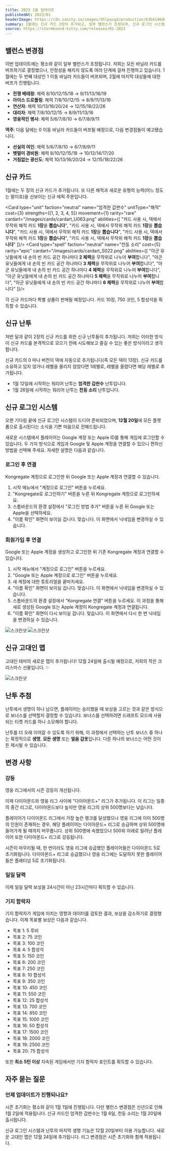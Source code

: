 ```yaml
---
title: 2023 1월 업데이트
publishedAt: 2023/01
headerImage: https://cdn.sanity.io/images/5hlpazgd/production/b3b4146d867a9888d2eb422ed2dc50768f59eee9-1920x622.png
summary: 1월에는 신규 카드 2장이 추가되고, 일부 밸런스가 조정되며, 신규 로그인 시스템이 적용됩니다!
source: https://stormbound-kitty.com/releases/01-2023
---
```


<script>
    import Old from "$components/Old.svelte";
    import ImageBlock from "$components/ImageBlock.svelte";
    import FlexibleList from "$components/FlexibleList.svelte";
    import Icon from "$components/Icon.svelte";
    import Card from "$components/Card.svelte";
    import Comment from "$components/Comment.svelte";
    import DiscountedBrawl from "$components/DiscountedBrawl.md";
</script>

## 밸런스 변경점
이번 업데이트에는 평소와 같이 일부 밸런스가 조정됩니다. 저희는 모든 바닐라 카드를 버프하기로 결정했으나, 안정성을 해치지 않도록 여러 단계에 걸쳐 진행하고 있습니다. 1월에는 두 번째 대상인 1 이동 바닐라 카드들이 버프되며, 2월에 마지막 대상들에 대한 버프가 진행됩니다.

  - **전쟁 베테랑**: 체력 <Old>8/10/12/15/18</Old> → 9/11/13/16/19
  - **아이스 드로플링**: 체력 <Old>7/8/10/12/15</Old> → 8/9/11/13/16
  - **연산자**: 체력 <Old>10/13/16/20/24</Old> → 12/15/18/22/26
  - **대리자**: 체력 <Old>7/8/10/12/15</Old> → 8/9/11/13/16
  - **영웅적인 병사**: 체력 <Old>5/6/7/8/10</Old> → 6/7/8/9/11

<Comment>

**역주**: 다음 달에는 0 이동 바닐라 카드들이 버프될 예정으로, 다음 변경점들이 예고됐습니다.

  - **선실의 여인**: 체력 5/6/7/8/10 → 6/7/8/9/11
  - **뱃멀미 경비원**: 체력 8/10/12/15/18 → 10/12/14/17/20
  - **거침없는 광신도**: 체력 10/13/16/20/24 → 12/15/18/22/26

</Comment>

## 신규 카드
1월에는 두 장의 신규 카드가 추가됩니다. 또 다른 해적과 새로운 유형의 능력(어느 정도는 말이죠)을 선보이는 신규 에픽 주문입니다.

<Card type="unit" faction="neutral" name="엄격한 갑판수" unitType="해적" cost={3} strengths={[1, 2, 3, 4, 5]} movement={1} rarity="rare" cardart="/images/cards/cardart_U063.png" abilities={[
    "카드 사용 시, 덱에서 무작위 해적 카드 **1장**을 **뽑습니다**",
    "카드 사용 시, 덱에서 무작위 해적 카드 **1장**을 **뽑습니다**",
    "카드 사용 시, 덱에서 무작위 해적 카드 **1장**을 **뽑습니다**",
    "카드 사용 시, 덱에서 무작위 해적 카드 **1장**을 **뽑습니다**",
    "카드 사용 시, 덱에서 무작위 해적 카드 **1장**을 **뽑습니다**"
]}/>
<Card type="spell" faction="neutral" name="천둥 소리" cost={5} rarity="epic" cardart="/images/cards/cardart_S022.png" abilities={[
    "아군 유닛들에게 내 손의 빈 카드 공간 하나마다 **2 체력**을 무작위로 나누어 **부여**합니다",
    "아군 유닛들에게 내 손의 빈 카드 공간 하나마다 **3 체력**을 무작위로 나누어 **부여**합니다",
    "아군 유닛들에게 내 손의 빈 카드 공간 하나마다 **4 체력**을 무작위로 나누어 **부여**합니다",
    "아군 유닛들에게 내 손의 빈 카드 공간 하나마다 **5 체력**을 무작위로 나누어 **부여**합니다",
    "아군 유닛들에게 내 손의 빈 카드 공간 하나마다 **6 체력**을 무작위로 나누어 **부여**합니다"
]}/>

각 신규 카드마다 특별 상품이 판매될 예정입니다. 카드 10장, <Icon type="coin" /> 750 코인, <Icon type="stone" /> 5 합성석을 획득할 수 있습니다.

## 신규 난투
저번 달과 같이 2장의 신규 카드를 위한 신규 난투들이 추가됩니다. 저희는 이러한 방식이 신규 카드를 본격적으로 모으기 전에 시도해보고 즐길 수 있는 좋은 방식이라고 생각합니다.

신규 카드의 0 마나 버전이 덱에 자동으로 추가됩니다(즉 모든 덱이 13장). 신규 카드를 소유하고 있지 않거나 레벨을 올리지 않았다면 1레벨로, 레벨을 올렸다면 해당 레벨로 추가됩니다.

  - 1월 12일에 시작하는 워리어 난투는 **엄격한 갑판수** 난투입니다.
  - 1월 26일에 시작하는 워리어 난투는 **천둥 소리** 난투입니다.

## 신규 로그인 시스템
오랜 기다림 끝에 신규 로그인 시스템이 드디어 준비되었으며, **12월 20일**에 모든 플랫폼으로 출시된다는 소식을 기쁜 마음으로 전해드립니다.

새로운 시스템에서 플레이어는 Google 계정 또는 Apple ID를 통해 게임에 로그인할 수 있습니다. 두 가지 방식으로 게임과 Google 및 Apple 계정을 연결할 수 있으니 편하신 방법을 선택해 주세요. 자세한 설명은 다음과 같습니다.

### 로그인 후 연결
Kongregate 계정으로 로그인한 뒤 Google 또는 Apple 계정과 연결할 수 있습니다.

  1. 시작 메뉴에서 "계정으로 로그인" 버튼을 누르세요.
  2. "Kongregate로 로그인하기" 버튼을 누른 뒤 Kongregate 계정으로 로그인하세요.
  3. 스톰바운드의 환경 설정에서 "로그인 방법 추가" 버튼을 누른 뒤 Google 또는 Apple을 선택하세요.
  4. "이름 확인" 화면이 보이실 겁니다. 맞습니다. 이 화면에서 닉네임을 변경하실 수 있습니다.

### 회원가입 후 연결
Google 또는 Apple 계정을 생성하고 로그인한 뒤 기존 Kongregate 계정과 연결할 수 있습니다.

  1. 시작 메뉴에서 "계정으로 로그인" 버튼을 누르세요.
  2. "Google 또는 Apple 계정으로 로그인" 버튼을 누르세요.
  3. 새 계정에 대한 튜토리얼을 끝마치세요.
  4. "이름 확인" 화면이 보이실 겁니다. 맞습니다. 이 화면에서 닉네임을 변경하실 수 있습니다.
  5. 스톰바운드의 환경 설정에서 "Kongregate 연결" 버튼을 누르세요. 이 과정을 통해 새로 생성된 Google 또는 Apple 계정이 Kongregate 계정과 연결됩니다.
  6. "이름 확인" 화면이 다시 보이실 겁니다. 맞습니다. 이 화면에서 다시 한 번 닉네임을 변경하실 수 있습니다.

<FlexibleList allowOverflow>
    <img alt="스크린샷" src="https://cdn.sanity.io/images/5hlpazgd/production/8d3f1bff75aab55f7359b5e95b624789a3791851-1080x2280.jpg#screenshot" />
    <img alt="스크린샷" src="https://cdn.sanity.io/images/5hlpazgd/production/51b47baad5b311177a62cc8b191e9e1d80a2b89a-1080x2280.jpg#screenshot" />
</FlexibleList>

## 신규 고대인 맵
고대인 테마의 새로운 맵이 추가됩니다! 12월 24일에 출시될 예정으로, 저희의 작은 크리스마스 선물입니다. ✨

<FlexibleList allowOverflow>
    <img alt="스크린샷" src="https://cdn.sanity.io/images/5hlpazgd/production/b2066cb6897cc01a9e217dc2a9f6d8922c74ab17-3840x2160.png#landscape">
</FlexibleList>

## 난투 추첨
<ImageBlock position="right" src="https://cdn.sanity.io/images/5hlpazgd/production/81f717c6a822afa7ad9e2782cafea27420afba4a-1080x2400.jpg#screenshot">

난투에서 생명이 하나 남으면, 플레이어는 승리했을 때 보상을 고르는 것과 같은 방식으로 보너스를 선택할지 결정할 수 있습니다. 보너스를 선택하려면 드래프트 모드에 사용되는 티켓 카드를 하나 소모해야 합니다.

난투를 더 오래 이어갈 수 있도록 하기 위해, 이 과정에서 선택하는 난투 보너스 중 하나는 확정적으로 **생명**, **모든 생명** 또는 **얼음 갑옷**입니다. 다른 하나의 보너스는 어떤 것이든 제시될 수 있습니다.

</ImageBlock>

## 변경 사항
### 강등
영웅 리그에서의 시즌 강등이 개선됩니다.

이제 다이아몬드와 영웅 리그 사이에 "다이아몬드+" 리그가 추가됩니다. 이 리그는 일종의 중간 리그로, 다이아몬드보다 높지만 영웅 리그의 상위 500명보다는 낮습니다.

플레이어가 다이아몬드 리그에서 가장 높은 랭크를 달성했으나 영웅 리그에 이미 500명의 인원이 존재하는 경우, 해당 플레이어는 다이아몬드+ 리그로 승급하며 상위 500명에 들어가게 될 때까지 머무릅니다. 상위 500명에 속했었으나 500위 아래로 밀려난 플레이어 또한 다이아몬드+ 리그로 강등됩니다.

시즌이 마무리될 때, 한 번이라도 영웅 리그에 승급했던 플레이어들은 다이아몬드 5로 초기화됩니다. 다이아몬드+ 리그로 승급했으나 영웅 리그에는 도달하지 못한 플레이어들은 플래티넘 5로 초기화됩니다.

### 일일 달력
이제 일일 달력 보상을 24시간이 아닌 23시간마다 획득할 수 있습니다.

### 기지 함락자
기지 함락자가 게임에 미치는 영향과 데이터를 검토한 결과, 보상을 감소하기로 결정했습니다. 이제 목표별 보상은 다음과 같습니다.

  - 목표 1: <Icon type="ruby" /> 5 루비
  - 목표 2: <Icon type="coin" /> 75 코인
  - 목표 3: <Icon type="coin" /> 100 코인
  - 목표 4: <Icon type="stone" /> 5 합성석
  - 목표 5: <Icon type="coin" /> 150 코인
  - 목표 6: <Icon type="coin" /> 200 코인
  - 목표 7: <Icon type="coin" /> 250 코인
  - 목표 8: <Icon type="stone" /> 10 합성석
  - 목표 9: <Icon type="coin" /> 350 코인
  - 목표 10: <Icon type="coin" /> 450 코인
  - 목표 11: <Icon type="coin" /> 550 코인
  - 목표 12: <Icon type="stone" /> 25 합성석
  - 목표 13: <Icon type="coin" /> 700 코인
  - 목표 14: <Icon type="coin" /> 850 코인
  - 목표 15: <Icon type="coin" /> 1000 코인
  - 목표 16: <Icon type="stone" /> 50 합성석
  - 목표 17: <Icon type="coin" /> 1500 코인
  - 목표 18: <Icon type="coin" /> 2000 코인
  - 목표 19: <Icon type="coin" /> 2500 코인
  - 목표 20: <Icon type="stone" /> 75 합성석

또한 **최소 5턴 이상** 지속된 게임에서만 기지 함락자 포인트를 획득할 수 있습니다.

## 자주 묻는 질문
### 언제 업데이트가 진행되나요?
시즌 초기화는 평소와 같이 1월 1일에 진행됩니다. 다만 밸런스 변경점은 신년으로 인해 1월 2일에 적용됩니다. 신규 카드인 엄격한 갑판수는 1월 6일, 천둥 소리는 1월 20일에 출시됩니다.

신규 로그인 시스템과 난투의 마지막 생명 기능은 12월 20일부터 이용 가능합니다. 새로운 고대인 맵은 12월 24일에 추가됩니다. 리그 변경점은 시즌 초기화와 함께 적용됩니다.